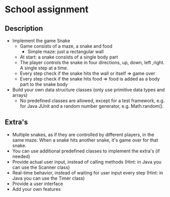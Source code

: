 # School assignment

## Description
* Implement the game Snake 
    * Game consists of a maze, a snake and food 
        * Simple maze: just a rectangular wall
    * At start: a snake consists of a single body part
    * The player controls the snake in four directions, up, down, left ,right. A single step at a time.
    * Every step check if the snake hits the wall or itself => game over
    * Every step check if the snake hits food => food is added as a body part to the snake body
* Build your own data structure classes (only use primitive data types and arrays)
    * No predefined classes are allowed, except for a test framework, e.g. for Java JUnit and a random number generator, e.g. Math.random().
## Extra's
* Multiple snakes, as if they are controlled by different players, in the same maze. When a snake hits another snake, it's game over for that snake.
* You can use additional predefined classes to implement the extra's (if needed)
* Provide actual user input, instead of calling methods (Hint: in Java you can use the Scanner class)
* Real-time behavior, instead of waiting for user input every step (Hint: in Java you can use the Timer class)
* Provide a user interface
* Add your own features